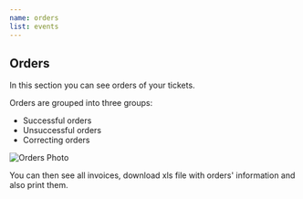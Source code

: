 ```yaml
---
name: orders
list: events
---
```

<section>

## Orders

In this section you can see orders of your tickets.

Orders are grouped into three groups:

* Successful orders
* Unsuccessful orders
* Correcting orders

![Orders Photo](/images/orderslist.png)

You can then see all invoices, download xls file with orders' information and also print them.
</section>
